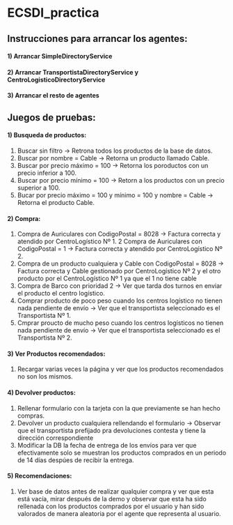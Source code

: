 # ECSDI_practica

## Instrucciones para arrancar los agentes:
#### 1) Arrancar SimpleDirectoryService
#### 2) Arrancar TransportistaDirectoryService y CentroLogisticoDirectoryService
#### 3) Arrancar el resto de agentes

## Juegos de pruebas:

#### 1) Busqueda de productos:

  1) Buscar sin filtro -> Retrona todos los productos de la base de datos.
  2) Buscar por nombre = Cable -> Retorna un producto llamado Cable.
  3) Buscar por precio máximo = 100 -> Retorna los poroductos con un precio inferior a 100.
  4) Buscar por precio mínimo = 100 -> Retorn a los productos con un precio superior a 100.
  5) Bucar por precio máximo = 100 y mínimo = 100 y nombre = Cable -> Retorna el producto Cable.
  
#### 2) Compra:

  1) Compra de Auriculares con CodigoPostal = 8028 -> Factura correcta y atendido por CentroLogístico Nº 1.
  2 Compra de Auriculares con CodigoPostal = 1 -> Factura correcta y atendido por CentroLogístico Nº 2.
  3) Compra de un producto cualquiera y Cable con CodigoPostal = 8028 -> Factura correcta y Cable gestionado por CentroLogístico Nº 2 y el otro producto por el CentroLogístico Nº 1 ya que el 1 no tiene cable
  4) Compra de Barco con prioridad 2 -> Ver que tarda dos turnos en enviar el producto el centro logístico.
  5) Comprar producto de poco peso  cuando los centros logístico no tienen nada pendiente de envío -> Ver que el transportista seleccionado es el Transportista Nº 1.
  6) Cmprar proucto de mucho peso cuando los centros logísticos no tienen nada pendiente de envío -> Ver que el transportista seleccionado es el Transportista Nº 2.
  
 #### 3) Ver Productos recomendados:
 
  1) Recargar varias veces la página y ver que los productos recomendados no son los mismos.
  
 #### 4) Devolver productos:
 
  1) Rellenar formulario con la tarjeta con la que previamente se han hecho compras.
  2) Devolver un producto cualquiera rellendando el formulario -> Observar que el transportista prefijado pra devoluciones contesta y tiene la dirección correspondiente
  3) Modificar la DB la fecha de entrega de los envíos para ver que efectivamente solo se muestran los productos comprados en un periodo de 14 días despúes de recibir la entrega.
  
 #### 5) Recomendaciones:
 
  1) Ver base de datos antes de realizar qualquier compra y ver que esta está vacía, mirar después de la demo y observar que esta ha sido rellenada con los productos comprados por el usuario y han sido valorados de manera aleatoria por el agente que representa al usuario.
